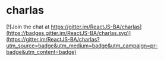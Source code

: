 # charlas

[![Join the chat at https://gitter.im/ReactJS-BA/charlas](https://badges.gitter.im/ReactJS-BA/charlas.svg)](https://gitter.im/ReactJS-BA/charlas?utm_source=badge&utm_medium=badge&utm_campaign=pr-badge&utm_content=badge)
